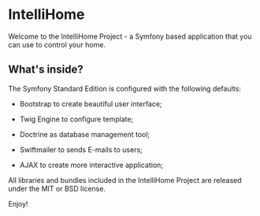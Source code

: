 IntelliHome
========================

Welcome to the IntelliHome Project - a Symfony based
application that you can use to control your home.

What's inside?
--------------

The Symfony Standard Edition is configured with the following defaults:

  * Bootstrap to create beautiful user interface;
  
  * Twig Engine to configure template;

  * Doctrine as database management tool;

  * Swiftmailer to sends E-mails to users;
  
  * AJAX to create more interactive application;


All libraries and bundles included in the IntelliHome Project are
released under the MIT or BSD license.

Enjoy!
